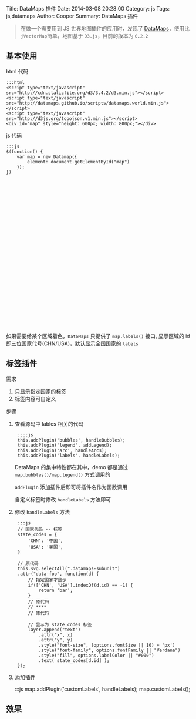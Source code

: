 Title: DataMaps 插件
Date: 2014-03-08 20:28:00
Category: js
Tags: js,datamaps
Author: Cooper
Summary: DataMaps 插件

>在做一个需要用到 JS 世界地图插件的应用时，发现了 [DataMaps](http://datamaps.github.io/)，使用比 `jVectorMap`简单，地图基于 `D3.js`，目前的版本为 `0.2.2`

## 基本使用

html 代码

    :::html
    <script type="text/javascript" src="http://cdn.staticfile.org/d3/3.4.2/d3.min.js"></script>
    <script type="text/javascript" src="http://datamaps.github.io/scripts/datamaps.world.min.js"></script>
    <script type="text/javascript" src="http://d3js.org/topojson.v1.min.js"></script>
    <div id="map" style="height: 600px; width: 800px;"></div>

js 代码

    :::js
    $(function() {
        var map = new Datamap({
            element: document.getElementById("map")
        });
    })

<script type="text/javascript" src="http://cdn.staticfile.org/jquery/2.1.0/jquery.min.js"></script>
<script type="text/javascript" src="http://cdn.staticfile.org/d3/3.4.2/d3.min.js"></script>
<script type="text/javascript" src="http://datamaps.github.io/scripts/datamaps.world.min.js"></script>
<script type="text/javascript" src="http://d3js.org/topojson.v1.min.js"></script>
<div id="map" style="height: 400px;"></div>
<script type="text/javascript">
$(function() {
    var map = new Datamap({
        element: document.getElementById("map"),
        fills: {
            defaultFill: "#D0D8E3",
            top: '#FF88A0',
        },
        data: {
            CHN: { fillKey: "top" },
            USA: { fillKey: "top" },
        }
    });
})
</script>

如果需要给某个区域着色，`DataMaps` 只提供了 `map.labels()` 接口, 显示区域的 id 即三位国家代号(CHN/USA)，默认显示全国国家的 `labels`

## 标签插件

需求

1. 只显示指定国家的标签
2. 标签内容可自定义

步骤

1. 查看源码中 lables 相关的代码

        ::::js
        this.addPlugin('bubbles', handleBubbles);
        this.addPlugin('legend', addLegend);
        this.addPlugin('arc', handleArcs);
        this.addPlugin('labels', handleLabels);

    DataMaps 的集中特性都在其中，demo 都是通过 `map.bubbles()/map.legend()` 方式调用的

    `addPlugin` 添加插件后即可将插件名作为函数调用

    自定义标签时修改 `handleLabels` 方法即可

2. 修改 `handleLabels` 方法

        :::js
        // 国家代码 -- 标签
        state_codes = {
            'CHN': '中国',
            'USA': '美国',
        }

        // 原代码
        this.svg.selectAll(".datamaps-subunit")
        .attr("data-foo", function(d) {
            // 指定国家才显示
            if(['CHN', 'USA'].indexOf(d.id) == -1) {
                return 'bar';
            }
            // 原代码
            // ****
            // 原代码

            // 显示为 state_codes 标签
            layer.append("text")
                .attr("x", x)
                .attr("y", y)
                .style("font-size", (options.fontSize || 10) + 'px')
                .style("font-family", options.fontFamily || "Verdana")
                .style("fill", options.labelColor || "#000")
                .text( state_codes[d.id] );
        });

3. 添加插件

    :::js
    map.addPlugin('customLabels', handleLabels);
    map.customLabels();

## 效果

<div id="map2" style="height: 400px;"></div>
<script type="text/javascript">
$(function() {
    var map = new Datamap({
        element: document.getElementById("map2"),
        fills: {
            defaultFill: "#D0D8E3",
            top: '#FF88A0',
        },
        data: {
            CHN: { fillKey: "top" },
            USA: { fillKey: "top" },
        }
    });

    var state_codes = {
        'CHN': '中国',
        'USA': '美国',
    }

    /** 自定义标签
     * 重写 datamaps.js 中的 handleLabels
     */
    function handleLabels ( layer, options ) {
        var self = map;
        options = options || {};
        var labelStartCoodinates = this.projection([-67.707617, 42.722131]);
        this.svg.selectAll(".datamaps-subunit")
        .attr("data-foo", function(d) {
            console.log(d);
            if(['USA', 'CHN'].indexOf(d.id) == -1) {
                return 'bar';
            }
            var center = self.path.centroid(d);
            var xOffset = 7.5, yOffset = 5;

            if ( ["FL", "KY", "MI"].indexOf(d.id) > -1 ) xOffset = -2.5;
            if ( d.id === "NY" ) xOffset = -1;
            if ( d.id === "MI" ) yOffset = 18;
            if ( d.id === "LA" ) xOffset = 13;

            var x,y;

            x = center[0] - xOffset;
            y = center[1] + yOffset;

            var smallStateIndex = ["VT", "NH", "MA", "RI", "CT", "NJ", "DE", "MD", "DC"].indexOf(d.id);
            if ( smallStateIndex > -1) {
            var yStart = labelStartCoodinates[1];
            x = labelStartCoodinates[0];
            y = yStart + (smallStateIndex * (2+ (options.fontSize || 12)));
            layer.append("line")
                .attr("x1", x - 3)
                .attr("y1", y - 5)
                .attr("x2", center[0])
                .attr("y2", center[1])
                .style("stroke", options.labelColor || "#000")
                .style("stroke-width", options.lineWidth || 1)
            }

            layer.append("text")
                .attr("x", x)
                .attr("y", y)
                .style("font-size", (options.fontSize || 10) + 'px')
                .style("font-family", options.fontFamily || "Verdana")
                .style("fill", options.labelColor || "#000")
                .text( state_codes[d.id] );
            return "bar";
        });
    }
    map.addPlugin('customLabels', handleLabels);
    map.customLabels();
})
</script>
